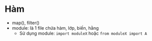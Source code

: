 # Hàm

- map(), filter()
- module: là 1 file chứa hàm, lớp, biến, hằng
  - Sử dụng module: `import moduleX` hoặc `from moduleX import A`
